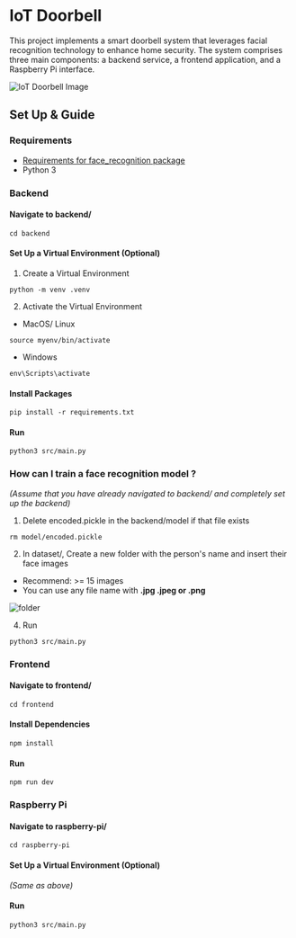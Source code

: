 # IoT Doorbell

This project implements a smart doorbell system that leverages facial recognition technology to enhance home security.
The system comprises three main components: a backend service, a frontend application, and a Raspberry Pi interface.

![IoT Doorbell Image](https://i.ibb.co/0tZYvbW/iot.png)

## Set Up & Guide

### Requirements
- [Requirements for face_recognition package](https://github.com/ageitgey/face_recognition)
- Python 3

### Backend

#### Navigate to backend/
```
cd backend
```

#### Set Up a Virtual Environment (Optional)
1. Create a Virtual Environment
```
python -m venv .venv
```
2. Activate the Virtual Environment
  - MacOS/ Linux
```
source myenv/bin/activate
```
  - Windows
```
env\Scripts\activate
```
#### Install Packages
```
pip install -r requirements.txt
```
#### Run
```
python3 src/main.py
```
### How can I train a face recognition model ?
*(Assume that you have already navigated to backend/ and completely set up the backend)*
1. Delete encoded.pickle in the backend/model if that file exists
```
rm model/encoded.pickle
```
2. In dataset/, Create a new folder with the person's name and insert their face images
- Recommend: >= 15 images
- You can use any file name with **.jpg .jpeg or .png**

![folder](https://i.ibb.co/mCr2N66/Screenshot-2567-10-04-at-17-24-15.png)

4. Run
```
python3 src/main.py
``` 

### Frontend

#### Navigate to frontend/
```
cd frontend
```
#### Install Dependencies
```
npm install
```
#### Run
```
npm run dev
```

### Raspberry Pi

#### Navigate to raspberry-pi/
```
cd raspberry-pi
```

#### Set Up a Virtual Environment (Optional)
*(Same as above)*

#### Run
```
python3 src/main.py
```
